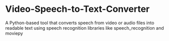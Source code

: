 # Video-Speech-to-Text-Converter
A Python-based tool that converts speech from video or audio files into readable text using speech recognition libraries like speech_recognition and moviepy
